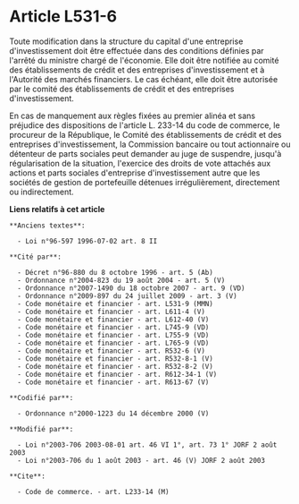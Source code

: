 # Article L531-6

Toute modification dans la structure du capital d'une entreprise d'investissement doit être effectuée dans des conditions
définies par l'arrêté du ministre chargé de l'économie. Elle doit être notifiée au comité des établissements de crédit et des
entreprises d'investissement et à l'Autorité des marchés financiers. Le cas échéant, elle doit être autorisée par le comité
des établissements de crédit et des entreprises d'investissement.

En cas de manquement aux règles fixées au premier alinéa et sans préjudice des dispositions de l'article L. 233-14 du code de
commerce, le procureur de la République, le Comité des établissements de crédit et des entreprises d'investissement, la
Commission bancaire ou tout actionnaire ou détenteur de parts sociales peut demander au juge de suspendre, jusqu'à
régularisation de la situation, l'exercice des droits de vote attachés aux actions et parts sociales d'entreprise
d'investissement autre que les sociétés de gestion de portefeuille détenues irrégulièrement, directement ou indirectement.

**Liens relatifs à cet article**

	**Anciens textes**:

	  - Loi n°96-597 1996-07-02 art. 8 II

	**Cité par**:

	  - Décret n°96-880 du 8 octobre 1996 - art. 5 (Ab)
	  - Ordonnance n°2004-823 du 19 août 2004 - art. 5 (V)
	  - Ordonnance n°2007-1490 du 18 octobre 2007 - art. 9 (VD)
	  - Ordonnance n°2009-897 du 24 juillet 2009 - art. 3 (V)
	  - Code monétaire et financier - art. L531-9 (MMN)
	  - Code monétaire et financier - art. L611-4 (V)
	  - Code monétaire et financier - art. L612-40 (V)
	  - Code monétaire et financier - art. L745-9 (VD)
	  - Code monétaire et financier - art. L755-9 (VD)
	  - Code monétaire et financier - art. L765-9 (VD)
	  - Code monétaire et financier - art. R532-6 (V)
	  - Code monétaire et financier - art. R532-8-1 (V)
	  - Code monétaire et financier - art. R532-8-2 (V)
	  - Code monétaire et financier - art. R612-34-1 (V)
	  - Code monétaire et financier - art. R613-67 (V)

	**Codifié par**:

	  - Ordonnance n°2000-1223 du 14 décembre 2000 (V)

	**Modifié par**:

	  - Loi n°2003-706 2003-08-01 art. 46 VI 1°, art. 73 1° JORF 2 août 2003
	  - Loi n°2003-706 du 1 août 2003 - art. 46 (V) JORF 2 août 2003

	**Cite**:

	  - Code de commerce. - art. L233-14 (M)
